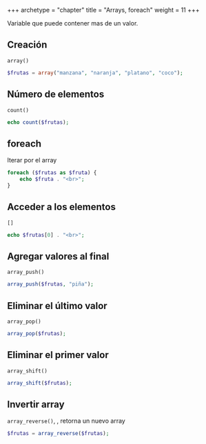 +++
archetype = "chapter"
title = "Arrays, foreach"
weight = 11
+++

Variable que puede contener mas de un valor.

## Creación
`array()`

```php
$frutas = array("manzana", "naranja", "platano", "coco");
```

## Número de elementos
`count()`

```php
echo count($frutas);
```
## foreach
Iterar por el array
```php
foreach ($frutas as $fruta) {
    echo $fruta . "<br>";
}
```

## Acceder a los elementos
`[]`

```php
echo $frutas[0] . "<br>";
```

## Agregar valores al final
`array_push()`
```php
array_push($frutas, "piña");
```

## Eliminar el último valor
`array_pop()`

```php
array_pop($frutas);
```

## Eliminar el primer valor
`array_shift()`
```php
array_shift($frutas);
```

## Invertir array
`array_reverse()`, , retorna un nuevo array

```php
$frutas = array_reverse($frutas);
```
